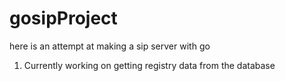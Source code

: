 # gosipProject

here is an attempt at making a sip server with go

1. Currently working on getting registry data from the database
